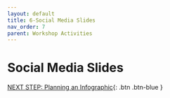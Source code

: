 ```yaml
---
layout: default
title: 6-Social Media Slides
nav_order: 7
parent: Workshop Activities
---
```

# Social Media Slides

[NEXT STEP: Planning an Infographic](canva-infographic-plan.html){: .btn .btn-blue }
